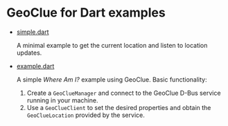 # GeoClue for Dart examples

- [simple.dart](https://github.com/jpnurmi/geoclue.dart/blob/main/example/simple.dart)

  A minimal example to get the current location and listen to location updates.

- [example.dart](https://github.com/jpnurmi/geoclue.dart/blob/main/example/example.dart)

  A simple _Where Am I?_ example using GeoClue. Basic functionality:

  1. Create a `GeoClueManager` and connect to the GeoClue D-Bus service running in your machine.
  2. Use a `GeoClueClient` to set the desired properties and obtain the `GeoClueLocation` provided by the service.
